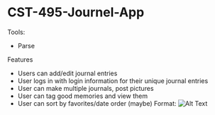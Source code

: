 # CST-495-Journel-App
Tools:
- Parse

Features
- Users can add/edit journal entries
- User logs in with login information for their unique journal entries
- User can make multiple journals, post pictures
- User can tag good memories and view them
- User can sort by favorites/date order (maybe)
Format: ![Alt Text](https://user-images.githubusercontent.com/44785026/97643121-1639a500-1a04-11eb-8d35-c66cb7fad8ab.png"
)
